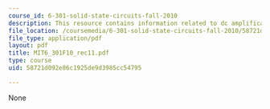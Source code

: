 ```yaml
---
course_id: 6-301-solid-state-circuits-fall-2010
description: This resource contains information related to dc amplification.
file_location: /coursemedia/6-301-solid-state-circuits-fall-2010/58721d092e86c1925de9d3985cc54795_MIT6_301F10_rec11.pdf
file_type: application/pdf
layout: pdf
title: MIT6_301F10_rec11.pdf
type: course
uid: 58721d092e86c1925de9d3985cc54795

---
```

None